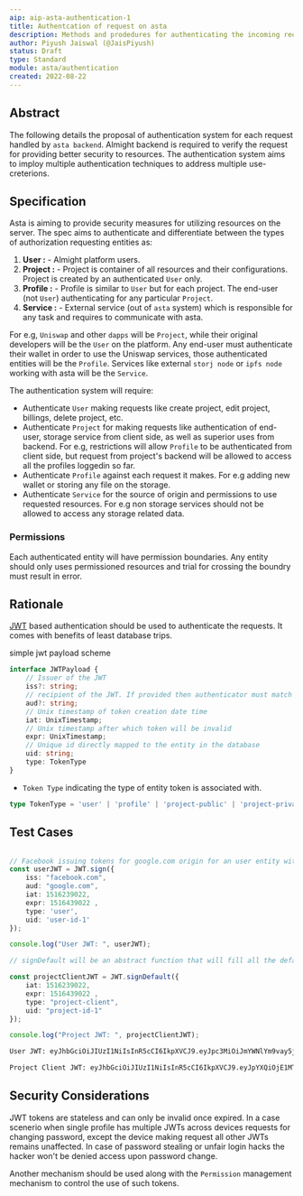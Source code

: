 ```yaml
---
aip: aip-asta-authentication-1
title: Authentcation of request on asta
description: Methods and prodedures for authenticating the incoming requests on asta.
author: Piyush Jaiswal (@JaisPiyush)
status: Draft
type: Standard
module: asta/authentication
created: 2022-08-22
---
```


## Abstract
The following details the proposal of authentication system for each request handled by `asta backend`. 
Almight backend is required to verify the request for providing better security to resources. The authentication
system aims to imploy multiple authentication techniques to address multiple use-creterions.

## Specification
Asta is aiming to provide security measures for utilizing resources on the server. The spec aims to authenticate and differentiate between the types of authorization requesting entities as:

1. **User :** - Almight platform users. 
2. **Project :** - Project is container of all resources and their configurations. Project is created by an authenticated `User` only.
3. **Profile :** - Profile is similar to `User` but for each project. The end-user (not `User`) authenticating for any particular `Project`.
4. **Service :** - External service (out of `asta` system) which is responsible for any task and requires to communicate with asta.

For e.g, `Uniswap` and other `dapps` will be `Project`, while their original developers will be the `User` on the platform. Any end-user must authenticate their wallet in order to use the Uniswap services, those authenticated entities will be the `Profile`. Services like external `storj node` or `ipfs node` working with asta will be the `Service`.

The authentication system will require:
* Authenticate `User` making requests like create project, edit project, billings, delete project, etc.
* Authenticate `Project` for making requests like authentication of end-user, storage service from client side, as well as superior uses from backend. For e.g, restrictions will allow `Profile` to be authenticated from client side, but request from project's backend will be allowed to access all the profiles loggedin so far.
* Authenticate `Profile` against each request it makes. For e.g adding new wallet or storing any file on the storage.
* Authenticate `Service` for the source of origin and permissions to use requested resources. For e.g non storage services should not be allowed to access any storage related data.


### Permissions
Each authenticated entity will have permission boundaries. Any entity should only uses permissioned resources and trial for crossing the boundry must result in error.

## Rationale
[JWT](https://jwt.io/introduction) based authentication should be used to authenticate the requests. It comes with benefits of least database trips.

simple jwt payload scheme
```ts
interface JWTPayload {
    // Issuer of the JWT
    iss?: string;
    // recipient of the JWT. If provided then authenticator must match the request origin
    aud?: string;
    // Unix timestamp of token creation date time
    iat: UnixTimestamp;
    // Unix timestamp after which token will be invalid
    expr: UnixTimestamp;
    // Unique id directly mapped to the entity in the database
    uid: string;
    type: TokenType
}
```

* `Token Type` indicating the type of entity token is associated with.
```ts
type TokenType = 'user' | 'profile' | 'project-public' | 'project-private' | 'service'
```

## Test Cases

```ts

// Facebook issuing tokens for google.com origin for an user entity with uid: user-id-1
const userJWT = JWT.sign({
    iss: "facebook.com",
    aud: "google.com",
    iat: 1516239022,
    expr: 1516439022 ,
    type: 'user',
    uid: 'user-id-1'
});

console.log("User JWT: ", userJWT);

// signDefault will be an abstract function that will fill all the default values such as iss and aud

const projectClientJWT = JWT.signDefault({
    iat: 1516239022,
    expr: 1516439022 ,
    type: "project-client",
    uid: "project-id-1"
});

console.log("Project JWT: ", projectClientJWT);


```

```bash
User JWT: eyJhbGciOiJIUzI1NiIsInR5cCI6IkpXVCJ9.eyJpc3MiOiJmYWNlYm9vay5jb20iLCJhdWQiOiJnb29nbGUuY29tIiwiaWF0IjoxNTE2MjM5MDIyLCJleHByIjoxNTE2NDM5MDIyLCJ0eXBlIjoidXNlciIsInVpZCI6InVzZXItaWQtMSJ9.C3pcCvDB8iRiPSRBFwlM6u5XxAK423ee_PSs4A3UiHs

Project Client JWT: eyJhbGciOiJIUzI1NiIsInR5cCI6IkpXVCJ9.eyJpYXQiOjE1MTYyMzkwMjIsImV4cHIiOjE1MTY0MzkwMjIsInR5cGUiOiJwcm9qZWN0LWNsaWVudCIsInVpZCI6InByb2plY3QtaWQtMSJ9.C4oAhy1FyD9DShJMNAASz2c5F-ZYXsyP7jaFhO372Oo


```

## Security Considerations

JWT tokens are stateless and can only be invalid once expired. In a case scenerio when single profile has multiple JWTs across devices requests for changing password, except the device making request all other JWTs remains unaffected. In case of password stealing or unfair login hacks the hacker won't be denied access upon password change.

Another mechanism should be used along with the `Permission` management mechanism to control the use of such tokens.
